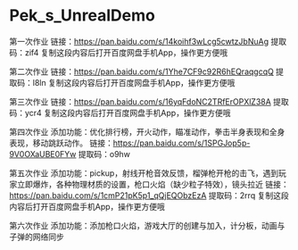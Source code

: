 # Pek_s_UnrealDemo
第一次作业
链接：https://pan.baidu.com/s/14koihf3wLcg5cwtzJbNuAg 
提取码：zif4 
复制这段内容后打开百度网盘手机App，操作更方便哦

第二次作业
链接：https://pan.baidu.com/s/1Yhe7CF9c92R6hEQraqgcqQ 
提取码：l8ln 
复制这段内容后打开百度网盘手机App，操作更方便哦

第三次作业
链接：https://pan.baidu.com/s/16yqFdoNC2TRfErOPXlZ38A 
提取码：ycr4 
复制这段内容后打开百度网盘手机App，操作更方便哦

第四次作业
添加功能：优化排行榜，开火动作，瞄准动作，拳击半身表现和全身表现，移动跳跃动作。
链接：https://pan.baidu.com/s/1SPGJop5p-9V0OXaUBE0FYw 
提取码：o9hw

第五次作业
添加功能：pickup，射线开枪音效反馈，榴弹枪开枪的击飞，遇到玩家立即爆炸，各种物理材质的设置，枪口火焰（缺少粒子特效），镜头拉近
链接：https://pan.baidu.com/s/1cmP21pK5p1_qQjEQObzEzA 
提取码：2rrq 
复制这段内容后打开百度网盘手机App，操作更方便哦

第六次作业
添加功能：添加枪口火焰，游戏大厅的创建与加入，计分板，动画与子弹的网络同步
